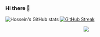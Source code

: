 ### Hi there 👋


![Hossein's GitHub stats](https://github-readme-stats.vercel.app/api?username=Hosseincpl&show_icons=true&theme=dark)
[![GitHub Streak](https://streak-stats.demolab.com?user=Hosseincpl&theme=dark&hide_border=true)](https://git.io/streak-stats)
<div align="center">
<img src="https://komarev.com/ghpvc/?username=Hosseincpl&&style=flat-square" align="center" />
</div>  
